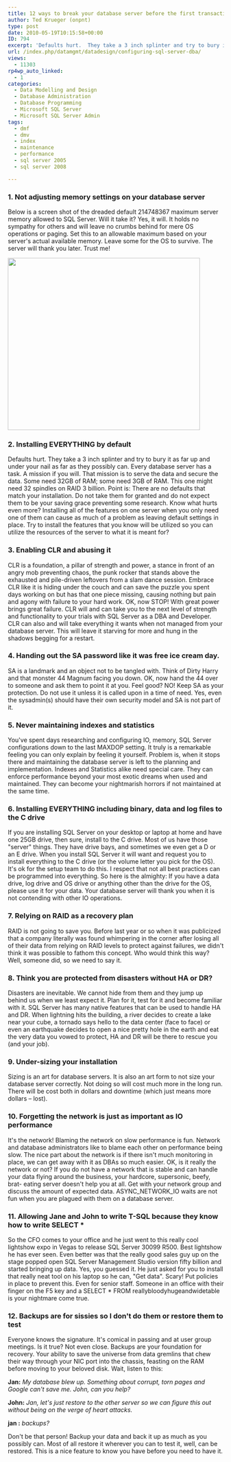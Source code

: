 ```yaml
---
title: 12 ways to break your database server before the first transaction
author: Ted Krueger (onpnt)
type: post
date: 2010-05-19T10:15:58+00:00
ID: 794
excerpt: 'Defaults hurt.  They take a 3 inch splinter and try to bury it as far up and under your nail as far as they possibly can.  Every database server has a task.  A mission if you will.  That mission is to serve the data and secure the data.  Some need 32GB of RAM; some need 3GB of RAM.  This one might need 32 spindles on RAID 3 billion.'
url: /index.php/datamgmt/datadesign/configuring-sql-server-dba/
views:
  - 11303
rp4wp_auto_linked:
  - 1
categories:
  - Data Modelling and Design
  - Database Administration
  - Database Programming
  - Microsoft SQL Server
  - Microsoft SQL Server Admin
tags:
  - dmf
  - dmv
  - index
  - maintenance
  - performance
  - sql server 2005
  - sql server 2008

---
```

### 1. Not adjusting memory settings on your database server

Below is a screen shot of the dreaded default 214748367 maximum server memory allowed to SQL Server. Will it take it? Yes, it will. It holds no sympathy for others and will leave no crumbs behind for mere OS operations or paging. Set this to an allowable maximum based on your server's actual available memory. Leave some for the OS to survive. The server will thank you later. Trust me!

<div class="image_block">
  <img src="/wp-content/uploads/blogs/DataMgmt/memmaximum_BAD.gif" alt="" title="" width="448" height="401" />
</div>



### 2. Installing EVERYTHING by default

Defaults hurt. They take a 3 inch splinter and try to bury it as far up and under your nail as far as they possibly can. Every database server has a task. A mission if you will. That mission is to serve the data and secure the data. Some need 32GB of RAM; some need 3GB of RAM. This one might need 32 spindles on RAID 3 billion. Point is: There are no defaults that match your installation. Do not take them for granted and do not expect them to be your saving grace preventing some research. Know what hurts even more? Installing all of the features on one server when you only need one of them can cause as much of a problem as leaving default settings in place. Try to install the features that you know will be utilized so you can utilize the resources of the server to what it is meant for? 



### 3. Enabling CLR and abusing it

CLR is a foundation, a pillar of strength and power, a stance in front of an angry mob preventing chaos, the punk rocker that stands above the exhausted and pile-driven leftovers from a slam dance session. Embrace CLR like it is hiding under the couch and can save the puzzle you spent days working on but has that one piece missing, causing nothing but pain and agony with failure to your hard work. OK, now STOP! With great power brings great failure. CLR will and can take you to the next level of strength and functionality to your trials with SQL Server as a DBA and Developer. CLR can also and will take everything it wants when not managed from your database server. This will leave it starving for more and hung in the shadows begging for a restart. 



### 4. Handing out the SA password like it was free ice cream day. 

SA is a landmark and an object not to be tangled with. Think of Dirty Harry and that monster 44 Magnum facing you down. OK, now hand the 44 over to someone and ask them to point it at you. Feel good? NO! Keep SA as your protection. Do not use it unless it is called upon in a time of need. Yes, even the sysadmin(s) should have their own security model and SA is not part of it. 



### 5. Never maintaining indexes and statistics

You've spent days researching and configuring IO, memory, SQL Server configurations down to the last MAXDOP setting. It truly is a remarkable feeling you can only explain by feeling it yourself. Problem is, when it stops there and maintaining the database server is left to the planning and implementation. Indexes and Statistics alike need special care. They can enforce performance beyond your most exotic dreams when used and maintained. They can become your nightmarish horrors if not maintained at the same time. 



### 6. Installing EVERYTHING including binary, data and log files to the C drive

If you are installing SQL Server on your desktop or laptop at home and have one 25GB drive, then sure, install to the C drive. Most of us have those "server" things. They have drive bays, and sometimes we even get a D or an E drive. When you install SQL Server it will want and request you to install everything to the C drive (or the volume letter you pick for the OS). It's ok for the setup team to do this. I respect that not all best practices can be programmed into everything. So here is the almighty: If you have a data drive, log drive and OS drive or anything other than the drive for the OS, please use it for your data. Your database server will thank you when it is not contending with other IO operations. 



### 7. Relying on RAID as a recovery plan

RAID is not going to save you. Before last year or so when it was publicized that a company literally was found whimpering in the corner after losing all of their data from relying on RAID levels to protect against failures, we didn't think it was possible to fathom this concept. Who would think this way? Well, someone did, so we need to say it. 



### 8. Think you are protected from disasters without HA or DR?

Disasters are inevitable. We cannot hide from them and they jump up behind us when we least expect it. Plan for it, test for it and become familiar with it. SQL Server has many native features that can be used to handle HA and DR. When lightning hits the building, a river decides to create a lake near your cube, a tornado says hello to the data center (face to face) or even an earthquake decides to open a nice pretty hole in the earth and eat the very data you vowed to protect, HA and DR will be there to rescue you (and your job). 



### 9. Under-sizing your installation

Sizing is an art for database servers. It is also an art form to not size your database server correctly. Not doing so will cost much more in the long run. There will be cost both in dollars and downtime (which just means more dollars – lost). 



### 10. Forgetting the network is just as important as IO performance

It's the network! Blaming the network on slow performance is fun. Network and database administrators like to blame each other on performance being slow. The nice part about the network is if there isn't much monitoring in place, we can get away with it as DBAs so much easier. OK, is it really the network or not? If you do not have a network that is stable and can handle your data flying around the business, your hardcore, supersonic, beefy, brat- eating server doesn't help you at all. Get with your network group and discuss the amount of expected data. ASYNC\_NETWORK\_IO waits are not fun when you are plagued with them on a database server. 



### 11. Allowing Jane and John to write T-SQL because they know how to write SELECT *

So the CFO comes to your office and he just went to this really cool lightshow expo in Vegas to release SQL Server 30099 R500. Best lightshow he has ever seen. Even better was that the really good sales guy up on the stage popped open SQL Server Management Studio version fifty billion and started bringing up data. Yes, you guessed it. He just asked for you to install that really neat tool on his laptop so he can, "Get data". Scary! Put policies in place to prevent this. Even for senior staff. Someone in an office with their finger on the F5 key and a SELECT * FROM reallybloodyhugeandwidetable is your nightmare come true. 



### 12. Backups are for sissies so I don't do them or restore them to test

Everyone knows the signature. It's comical in passing and at user group meetings. Is it true? Not even close. Backups are your foundation for recovery. Your ability to save the universe from data gremlins that chew their way through your NIC port into the chassis, feasting on the RAM before moving to your beloved disk. Wait, listen to this:

**Jan:** _My database blew up. Something about corrupt, torn pages and Google can't save me. John, can you help?_

**John:** _Jan, let's just restore to the other server so we can figure this out without being on the verge of heart attacks._ 

**jan :** _backups?_

Don't be that person! Backup your data and back it up as much as you possibly can. Most of all restore it wherever you can to test it, well, can be restored. This is a nice feature to know you have before you need to have it.